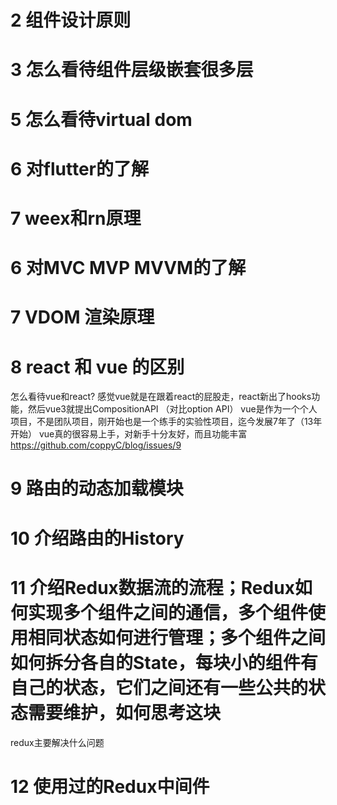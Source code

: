 # 2 组件设计原则
# 3 怎么看待组件层级嵌套很多层
# 5 怎么看待virtual dom
# 6 对flutter的了解
# 7 weex和rn原理
# 6 对MVC MVP MVVM的了解
# 7 VDOM 渲染原理
# 8 react 和 vue 的区别
怎么看待vue和react?
感觉vue就是在跟着react的屁股走，react新出了hooks功能，然后vue3就提出CompositionAPI （对比option API） 
vue是作为一个个人项目，不是团队项目，刚开始也是一个练手的实验性项目，迄今发展7年了（13年开始）
vue真的很容易上手，对新手十分友好，而且功能丰富
https://github.com/coppyC/blog/issues/9
# 9 路由的动态加载模块
# 10 介绍路由的History
# 11 介绍Redux数据流的流程；Redux如何实现多个组件之间的通信，多个组件使用相同状态如何进行管理；多个组件之间如何拆分各自的State，每块小的组件有自己的状态，它们之间还有一些公共的状态需要维护，如何思考这块
redux主要解决什么问题
# 12 使用过的Redux中间件